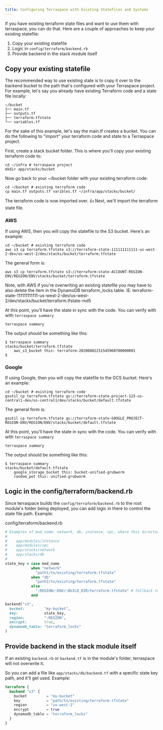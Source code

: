 ```yaml
---
title: Configuring Terraspace with Existing Statefiles and Systems
---
```


If you have existing terraform state files and want to use them with terraspace, you can do that. Here are a couple of approaches to keep your existing statefile:

1. Copy your existing statefile
2. Logic in `config/terraform/backend.rb`
3. Provide backend in the stack module itself

## Copy your existing statefile

The recommended way to use existing state is to copy it over to the backend bucket to the path that's configured with your Terraspace project.  For example, let's say you already have existing Terraform code and a state file locally:

    ~/bucket
    ├── main.tf
    ├── outputs.tf
    ├── terraform.tfstate
    └── variables.tf

For the sake of this example, let's say the main.tf creates a bucket. You can do the following to "import" your terraform code and state to a Terraspace project.

First, create a stack bucket folder. This is where you'll copy your existing terraform code to:

    cd ~/infra # terraspace project
    mkdir app/stacks/bucket

Now go back to your ~/bucket folder with your existing terraform code:

    cd ~/bucket # existing terraform code
    cp main.tf outputs.tf varibles.tf ~/infra/app/stacks/bucket/

The terraform code is now imported over. 👍  Next, we'll import the terraform state file.

### AWS

If using AWS, then you will copy the statefile to the S3 bucket. Here's an example:

    cd ~/bucket # existing terraform code
    aws s3 cp terraform.tfstate s3://terraform-state-111111111111-us-west-2-dev/us-west-2/dev/stacks/bucket/terraform.tfstate

The general form is:

    aws s3 cp terraform.tfstate s3://terraform-state-ACCOUNT-REGION-ENV/REGION/ENV/stacks/bucket/terraform.tfstate

Note, with AWS if you're overwriting an existing statefile you may have to also delete the item in the DynamoDB terraform_locks table. IE: terraform-state-111111111111-us-west-2-dev/us-west-2/dev/stacks/bucket/terraform.tfstate-md5

At this point, you'll have the state in sync with the code. You can verify with with `terraspace summary`

    terraspace summary

The output should be something like this:

    $ terraspace summary
    stacks/bucket/terraform.tfstate
        aws_s3_bucket this: terraform-20200802231545960700000001
    $

### Google

If using Google, then you will copy the statefile to the GCS bucket. Here's an example:

    cd ~/bucket # existing terraform code
    gsutil cp terraform.tfstate gs://terraform-state-project-123-us-central1-dev/us-central1/dev/stacks/bucket/default.tfstate

The general form is:

    gsutil cp terraform.tfstate gs://terraform-state-GOOGLE_PROJECT-REGION-ENV/REGION/ENV/stacks/bucket/default.tfstate

At this point, you'll have the state in sync with the code. You can verify with with `terraspace summary`

    terraspace summary

The output should be something like this:

    $ terraspace summary
    stacks/bucket/default.tfstate
        google_storage_bucket this: bucket-unified-grubworm
        random_pet this: unified-grubworm

## Logic in the config/terraform/backend.rb

Since terraspace builds the `config/terraform/backend.rb` to the root module's folder being deployed, you can add logic in there to control the state file path. Example:

config/terraform/backend.rb

```ruby
# Examples of mod_name: network, db, instance, vpc, where this directory structure exists
#
#    app/modules/instance
#    app/modules/vpc
#    app/stacks/network
#    app/stacks/db
#
state_key = case mod_name
            when "network"
              "path1/to/existing/terraform.tfstate"
            when "db"
              "path2/to/existing/terraform.tfstate"
            else
              ":REGION/:ENV/:BUILD_DIR/terraform.tfstate" # fallback to default terraspace variable notation
            end

backend("s3",
  bucket:         "my-bucket",
  key:            state_key,
  region:         ":REGION",
  encrypt:        true,
  dynamodb_table: "terraform_locks"
)
```


## Provide backend in the stack module itself

If an existing `backend.rb` or `backend.tf` is in the module's folder, terraspace will not overwrite it.

So you can add a file like `app/stacks/db/backend.tf` with a specific state key path, and it'll get used. Example:

```terraform
terraform {
  backend "s3" {
    bucket         = "my-bucket"
    key            = "path/to/existing/terraform.tfstate"
    region         = "us-west-2"
    encrypt        = true
    dynamodb_table = "terraform_locks"
  }
}
```
